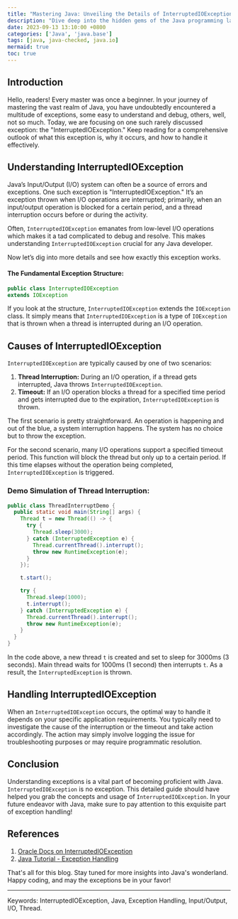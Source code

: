 ```yaml
---
title: "Mastering Java: Unveiling the Details of InterruptedIOException"
description: "Dive deep into the hidden gems of the Java programming language, with focus on the InterruptedIOException."
date: 2023-09-13 13:10:00 +0800
categories: ['Java', 'java.base']
tags: [java, java-checked, java.io]
mermaid: true
toc: true
---
```



## Introduction

Hello, readers! Every master was once a beginner. In your journey of mastering the vast realm of Java, you have undoubtedly encountered a multitude of exceptions, some easy to understand and debug, others, well, not so much. Today, we are focusing on one such rarely discussed exception: the "InterruptedIOException." Keep reading for a comprehensive outlook of what this exception is, why it occurs, and how to handle it effectively.

## Understanding InterruptedIOException

Java’s Input/Output (I/O) system can often be a source of errors and exceptions.
One such exception is "InterruptedIOException." It’s an exception thrown when I/O operations are interrupted; primarily, when an input/output operation is blocked for a certain period, and a thread interruption occurs before or during the activity.

Often, `InterruptedIOException` emanates from low-level I/O operations which makes it a tad complicated to debug and resolve. This makes understanding `InterruptedIOException` crucial for any Java developer.

Now let’s dig into more details and see how exactly this exception works.

#### The Fundamental Exception Structure:

```java
public class InterruptedIOException
extends IOException
```

If you look at the structure, `InterruptedIOException` extends the `IOException` class. It simply means that `InterruptedIOException` is a type of `IOException` that is thrown when a thread is interrupted during an I/O operation.

## Causes of InterruptedIOException

`InterruptedIOException` are typically caused by one of two scenarios:

1. **Thread Interruption:** During an I/O operation, if a thread gets interrupted, Java throws `InterruptedIOException`.
2. **Timeout:** If an I/O operation blocks a thread for a specified time period and gets interrupted due to the expiration, `InterruptedIOException` is thrown.

The first scenario is pretty straightforward. An operation is happening and out of the blue, a system interruption happens. The system has no choice but to throw the exception.

For the second scenario, many I/O operations support a specified timeout period. This function will block the thread but only up to a certain period. If this time elapses without the operation being completed, `InterruptedIOException` is triggered.

### Demo Simulation of Thread Interruption:

```java
public class ThreadInterruptDemo {
  public static void main(String[] args) {
    Thread t = new Thread(() -> {
      try {
        Thread.sleep(3000);
      } catch (InterruptedException e) {
        Thread.currentThread().interrupt();
        throw new RuntimeException(e);
      }
    });

    t.start();

    try {
      Thread.sleep(1000);
      t.interrupt();
    } catch (InterruptedException e) {
      Thread.currentThread().interrupt();
      throw new RuntimeException(e);
    }
  }
}
```

In the code above, a new thread `t` is created and set to sleep for 3000ms (3 seconds). Main thread waits for 1000ms (1 second) then interrupts `t`. As a result, the `InterruptedException` is thrown.

## Handling InterruptedIOException
When an `InterruptedIOException` occurs, the optimal way to handle it depends on your specific application requirements. You typically need to investigate the cause of the interruption or the timeout and take action accordingly. The action may simply involve logging the issue for troubleshooting purposes or may require programmatic resolution.

## Conclusion
Understanding exceptions is a vital part of becoming proficient with Java. `InterruptedIOException` is no exception. This detailed guide should have helped you grab the concepts and usage of `InterruptedIOException`. In your future endeavor with Java, make sure to pay attention to this exquisite part of exception handling!

## References
1. [Oracle Docs on InterruptedIOException](https://docs.oracle.com/javase/8/docs/api/java/io/InterruptedIOException.html)
2. [Java Tutorial - Exception Handling](https://docs.oracle.com/javase/tutorial/essential/exceptions/)

That's all for this blog. Stay tuned for more insights into Java's wonderland. Happy coding, and may the exceptions be in your favor!

---------

Keywords: InterruptedIOException, Java, Exception Handling, Input/Output, I/O, Thread.
